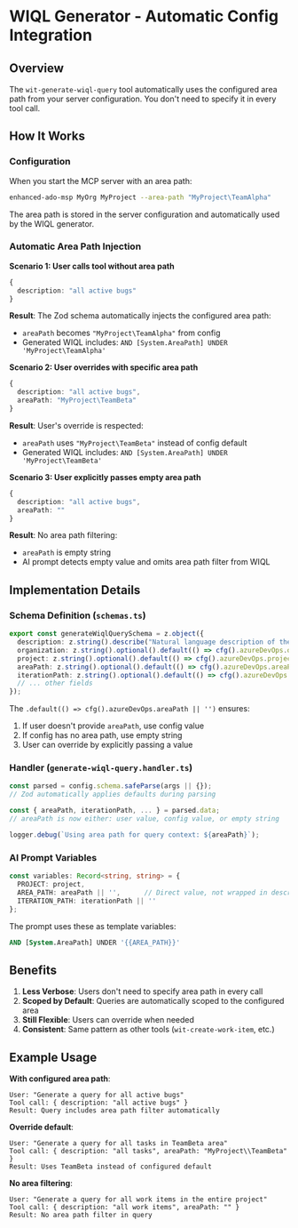 # WIQL Generator - Automatic Config Integration

## Overview

The `wit-generate-wiql-query` tool automatically uses the configured area path from your server configuration. You don't need to specify it in every tool call.

## How It Works

### Configuration
When you start the MCP server with an area path:
```bash
enhanced-ado-msp MyOrg MyProject --area-path "MyProject\TeamAlpha"
```

The area path is stored in the server configuration and automatically used by the WIQL generator.

### Automatic Area Path Injection

**Scenario 1: User calls tool without area path**
```typescript
{
  description: "all active bugs"
}
```

**Result**: The Zod schema automatically injects the configured area path:
- `areaPath` becomes `"MyProject\TeamAlpha"` from config
- Generated WIQL includes: `AND [System.AreaPath] UNDER 'MyProject\TeamAlpha'`

**Scenario 2: User overrides with specific area path**
```typescript
{
  description: "all active bugs",
  areaPath: "MyProject\TeamBeta"
}
```

**Result**: User's override is respected:
- `areaPath` uses `"MyProject\TeamBeta"` instead of config default
- Generated WIQL includes: `AND [System.AreaPath] UNDER 'MyProject\TeamBeta'`

**Scenario 3: User explicitly passes empty area path**
```typescript
{
  description: "all active bugs",
  areaPath: ""
}
```

**Result**: No area path filtering:
- `areaPath` is empty string
- AI prompt detects empty value and omits area path filter from WIQL

## Implementation Details

### Schema Definition (`schemas.ts`)
```typescript
export const generateWiqlQuerySchema = z.object({
  description: z.string().describe("Natural language description of the desired query"),
  organization: z.string().optional().default(() => cfg().azureDevOps.organization),
  project: z.string().optional().default(() => cfg().azureDevOps.project),
  areaPath: z.string().optional().default(() => cfg().azureDevOps.areaPath || ''),
  iterationPath: z.string().optional().default(() => cfg().azureDevOps.iterationPath || ''),
  // ... other fields
});
```

The `.default(() => cfg().azureDevOps.areaPath || '')` ensures:
1. If user doesn't provide `areaPath`, use config value
2. If config has no area path, use empty string
3. User can override by explicitly passing a value

### Handler (`generate-wiql-query.handler.ts`)
```typescript
const parsed = config.schema.safeParse(args || {});
// Zod automatically applies defaults during parsing

const { areaPath, iterationPath, ... } = parsed.data;
// areaPath is now either: user value, config value, or empty string

logger.debug(`Using area path for query context: ${areaPath}`);
```

### AI Prompt Variables
```typescript
const variables: Record<string, string> = {
  PROJECT: project,
  AREA_PATH: areaPath || '',      // Direct value, not wrapped in description
  ITERATION_PATH: iterationPath || ''
};
```

The prompt uses these as template variables:
```sql
AND [System.AreaPath] UNDER '{{AREA_PATH}}'
```

## Benefits

1. **Less Verbose**: Users don't need to specify area path in every call
2. **Scoped by Default**: Queries are automatically scoped to the configured area
3. **Still Flexible**: Users can override when needed
4. **Consistent**: Same pattern as other tools (`wit-create-work-item`, etc.)

## Example Usage

**With configured area path**: 
```
User: "Generate a query for all active bugs"
Tool call: { description: "all active bugs" }
Result: Query includes area path filter automatically
```

**Override default**:
```
User: "Generate a query for all tasks in TeamBeta area"
Tool call: { description: "all tasks", areaPath: "MyProject\\TeamBeta" }
Result: Uses TeamBeta instead of configured default
```

**No area filtering**:
```
User: "Generate a query for all work items in the entire project"
Tool call: { description: "all work items", areaPath: "" }
Result: No area path filter in query
```
